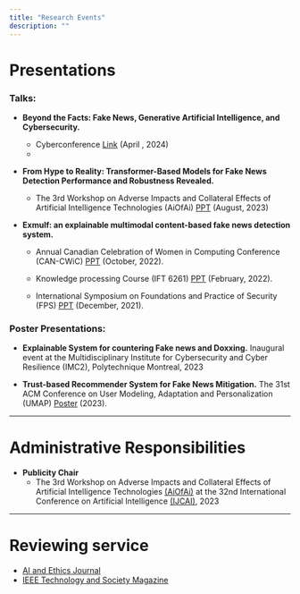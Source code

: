 ```yaml
---
title: "Research Events"
description: ""
---
```


# Presentations

### Talks:

* **Beyond the Facts: Fake News, Generative Artificial Intelligence, and Cybersecurity.** <br>
     
     * Cyberconference [Link](https://cybereco.ca/en/events/cyberconference-2024/) (April , 2024)
     * 
* **From Hype to Reality: Transformer-Based Models for Fake News Detection Performance and Robustness Revealed.** <br>
     
     * The 3rd Workshop on Adverse Impacts and Collateral Effects of Artificial Intelligence Technologies (AiOfAi)  [PPT](/AiOfAi.pdf) (August, 2023)


* **Exmulf: an explainable multimodal content-based fake news detection system.** <br>
    
    * Annual Canadian Celebration of Women in Computing Conference (CAN-CWiC) [PPT](/CAN-CWIC.pdf) (October, 2022).

    * Knowledge processing Course (IFT 6261) [PPT](/FPS.pdf) (February, 2022).
    
    * International Symposium on Foundations and Practice of Security (FPS) [PPT](/FPS.pdf) (December, 2021).


### Poster Presentations: 

* **Explainable System for countering Fake news and Doxxing.**  Inaugural event at the Multidisciplinary Institute for Cybersecurity and Cyber Resilience (IMC2), Polytechnique Montreal, 2023

* **Trust-based Recommender System for Fake News Mitigation.** The 31st ACM Conference on User Modeling, Adaptation and Personalization (UMAP) [Poster](/UMAP-Poster-V2.pdf) (2023).


---

# Administrative Responsibilities

* **Publicity Chair**  
  * The 3rd Workshop on Adverse Impacts and Collateral Effects of Artificial Intelligence Technologies [(AiOfAi)](https://sites.google.com/view/aiofai2023/home) at the 32nd International Conference on Artificial Intelligence [(IJCAI)](https://ijcai-23.org/), 2023

---

# Reviewing service <br>
* [AI and Ethics Journal](https://link.springer.com/journal/43681)
* [IEEE Technology and Society Magazine](https://ieeexplore.ieee.org/xpl/RecentIssue.jsp?punumber=44)
